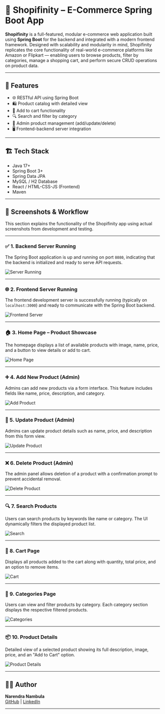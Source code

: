 # 🛒 Shopifinity – E-Commerce Spring Boot App

**Shopifinity** is a full-featured, modular e-commerce web application built using **Spring Boot** for the backend and integrated with a modern frontend framework. Designed with scalability and modularity in mind, Shopifinity replicates the core functionality of real-world e-commerce platforms like Amazon or Flipkart — enabling users to browse products, filter by categories, manage a shopping cart, and perform secure CRUD operations on product data.

---

## 🚀 Features

- 🌐 RESTful API using Spring Boot
- 🛍️ Product catalog with detailed view
- 🛒 Add to cart functionality
- 🔍 Search and filter by category
- 🧾 Admin product management (add/update/delete)
- 🖥️ Frontend-backend server integration

---

## 🏗️ Tech Stack

- Java 17+
- Spring Boot 3+
- Spring Data JPA
- MySQL / H2 Database
- React / HTML-CSS-JS (Frontend)
- Maven

---

## 📸 Screenshots & Workflow

This section explains the functionality of the Shopifinity app using actual screenshots from development and testing.

---

### ✅ 1. Backend Server Running

The Spring Boot application is up and running on port `8080`, indicating that the backend is initialized and ready to serve API requests.

![Server Running](./server_running.png)

---

### 🌐 2. Frontend Server Running

The frontend development server is successfully running (typically on `localhost:3000`) and ready to communicate with the Spring Boot backend.

![Frontend Server](./frontend_server_running.png)

---

### 🏠 3. Home Page – Product Showcase

The homepage displays a list of available products with image, name, price, and a button to view details or add to cart.

![Home Page](./Home_page.png)

---

### ➕ 4. Add New Product (Admin)

Admins can add new products via a form interface. This feature includes fields like name, price, description, and category.

![Add Product](./Adding%20new%20product.png)

---

### 📝 5. Update Product (Admin)

Admins can update product details such as name, price, and description from this form view.

![Update Product](./update_product.png)

---

### ❌ 6. Delete Product (Admin)

The admin panel allows deletion of a product with a confirmation prompt to prevent accidental removal.

![Delete Product](./delete_product.png)

---

### 🔍 7. Search Products

Users can search products by keywords like name or category. The UI dynamically filters the displayed product list.

![Search](./search_products.png)

---

### 🛒 8. Cart Page

Displays all products added to the cart along with quantity, total price, and an option to remove items.

![Cart](./cart.png)

---

### 📂 9. Categories Page

Users can view and filter products by category. Each category section displays the respective filtered products.

![Categories](./categories.png)

---

### 📦 10. Product Details

Detailed view of a selected product showing its full description, image, price, and an "Add to Cart" option.

![Product Details](./product%20details.png)

---

## 🙋‍♂️ Author

**Narendra Nambula**  
[GitHub](https://github.com/your-username) | [LinkedIn](https://linkedin.com/in/your-profile)

---
